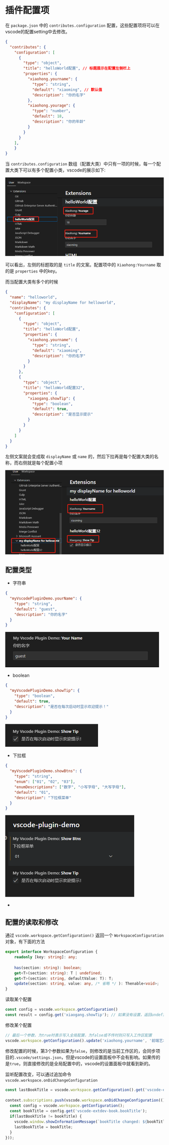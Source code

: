 # 插件配置项

在 `package.json` 中的 `contributes.configuration` 配置，这些配置项将可以在vscode的配置setting中去修改。

```json
{
  "contributes": {
    "configuration": [
      {
        "type": "object",
        "title": "helloWorld配置", // 标题展示在配置左侧栏上
        "properties": {
          "xiaohong.yourname": {
            "type": "string",
            "default": "xiaoming", // 默认值
            "description": "你的名字"
          },
          "xiaohong.yourage": {
            "type": "number",
            "default": 18,
            "description": "你的年龄"
          }
        }
      }
    ],
	}
}
```

当 `contributes.configuration` 数组（配置大类）中只有一项的时候，每一个配置大类下可以有多个配置小类，vscode的展示如下:

![image-20250121171606296](img/image-20250121171606296.png)

可以看出，左侧的标题取的是 `title` 的文案。配置项中的 `Xiaohong:Yourname` 取的是 `properties` 中的key。

而当配置大类有多个的时候

```json
{
  "name": "helloworld",
  "displayName": "my displayName for helloworld",
  "contributes": {
    "configuration": [
      {
        "type": "object",
        "title": "helloWorld配置",
        "properties": {
          "xiaohong.yourname": {
            "type": "string",
            "default": "xiaoming",
            "description": "你的名字"
          }
        }
      },
      {
        "type": "object",
        "title": "helloWorld配置32",
        "properties": {
          "xiaogang.showTip": {
            "type": "boolean",
            "default": true,
            "description": "是否显示提示"
          }
        }
      }
    ]
  }
}
```

左侧文案就会变成取 `displayName` 或 `name` 的，然后下拉再是每个配置大类的名称，而右侧就是每个配置小项

![image-20250121171946409](img/image-20250121171946409.png)

## 配置类型

* 字符串

```json
{
  "myVscodePluginDemo.yourName": {
    "type": "string",
    "default": "guest",
    "description": "你的名字"
  }
}
```

![image-20250516093450844](img/115-插件配置项/image-20250516093450844.png)

* boolean

```json
{
  "myVscodePluginDemo.showTip": {
    "type": "boolean",
    "default": true,
    "description": "是否在每次启动时显示欢迎提示！"
  }
}
```

![image-20250516093520444](img/115-插件配置项/image-20250516093520444.png)

* 下拉框

```json
{
  "myVscodePluginDemo.showBtns": {
    "type": "string",
    "enum": ["01", "02", "03"],
    "enumDescriptions": ["数字", "小写字母", "大写字母"],
    "default": "01",
    "description": "下拉框菜单"
  }
}
```

![](./img/115-插件配置项/vscode-ses333df.gif)

* 

## 配置的读取和修改

通过 `vscode.workspace.getConfiguration()` 返回一个 `WorkspaceConfiguration` 对象，有下面的方法

```ts
export interface WorkspaceConfiguration {
    readonly [key: string]: any;

    has(section: string): boolean;
    get<T>(section: string): T | undefined;
    get<T>(section: string, defaultValue: T): T;
    update(section: string, value: any, /* 省略 */ ): Thenable<void>;
}
```

读取某个配置

```ts
const config = vscode.workspace.getConfiguration()
const result = config.get('xiaogang.showTip'); // 如果没有设置，返回undefined
```



修改某个配置

```ts
// 最后一个参数，为true时表示写入全局配置，为false或不传时则只写入工作区配置
vscode.workspace.getConfiguration().update('xiaohong.yourname', '前端艺术家', true);
```

修改配置的时候，第3个参数如果为`false`，则修改的是当前工作区的，会同步项目的`.vscode/settings.json`，但是vscode的设置面板中不会有影响。如果传的是`true`，则直接修改的是全局配置中的，vscode的设置面板中就看到新的。



监听配置改变，可以通过追加命令 `vscode.workspace.onDidChangeConfiguration`

```ts
const lastBookTitle = vscode.workspace.getConfiguration().get('vscode-extdev-book.bookTitle');

context.subscriptions.push(vscode.workspace.onDidChangeConfiguration(() => {
  const config = vscode.workspace.getConfiguration();
  const bookTitle = config.get('vscode-extdev-book.bookTitle');
  if(lastBookTitle != bookTitle) {
    vscode.window.showInformationMessage(`bookTitle changed: ${bookTitle}`);
    lastBookTitle = bookTitle;
  }
}));
```

